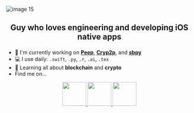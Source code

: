 ![image 15](https://user-images.githubusercontent.com/75474651/212065322-61e8e0ee-2d88-434e-8c27-42d17a5a86a2.png)

<h2><p align="center">Guy who loves engineering and developing iOS native apps</p></h2>

+ 📱 I'm currently working on <a href="https://github.com/scraptechguy/Peep">**Peep**</a>, <a href="https://github.com/scraptechguy/Cryp2p-ios">**Cryp2p**</a>, and <a href="https://github.com/scraptechguy/sbpy">**sbpy**</a>
+ 💻 I use daily: `.swift`, `.py`, `.r`, `.ai`, `.tex`
+ 🎇 Learning all about **blockchain** and **crypto**
+ Find me on...

<div align="center">
<a href="https://twitter.com/scraptechguy" target=”_blank”> <img src="https://www.europanostra.org/wp-content/uploads/2017/09/2017-09-Twitter-logo.png" height="64"> </a>
<a href="https://www.credly.com/users/scraptechguy/badges" target=”_blank”> <img src="https://images.credly.com/images/b685de69-03cf-402c-b8e3-62ecd0e2e949/blob.png" height="64"> </a>
<a href="https://stackoverflow.com/users/14746777/scrap-tech-guy" target=”_blank”> <img src="https://upload.wikimedia.org/wikipedia/commons/thumb/e/ef/Stack_Overflow_icon.svg/768px-Stack_Overflow_icon.svg.png" height="64"> </a>
</div>

